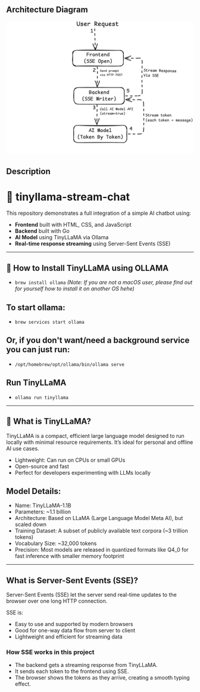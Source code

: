 ## Architecture Diagram

![alt text](https://github.com/dedihartono801/LlamaTalks/blob/master/simple-architecture-AI-BE.png)

## Description

# 🦙 tinyllama-stream-chat

This repository demonstrates a full integration of a simple AI chatbot using:

- **Frontend** built with HTML, CSS, and JavaScript
- **Backend** built with Go
- **AI Model** using TinyLLaMA via Ollama
- **Real-time response streaming** using Server-Sent Events (SSE)

---

## 🚀 How to Install TinyLLaMA using OLLAMA
- `brew install ollama`
*(Note: If you are not a macOS user, please find out for yourself how to install it on another OS hehe)*
## To start ollama:
- `brew services start ollama`
## Or, if you don't want/need a background service you can just run:
- `/opt/homebrew/opt/ollama/bin/ollama serve`
## Run TinyLLaMA
- `ollama run tinyllama`

---

## 🦙 What is TinyLLaMA?

TinyLLaMA is a compact, efficient large language model designed to run locally with minimal resource requirements. It’s ideal for personal and offline AI use cases.

- Lightweight: Can run on CPUs or small GPUs
- Open-source and fast
- Perfect for developers experimenting with LLMs locally

## Model Details:
- Name: TinyLLaMA-1.1B
- Parameters: ~1.1 billion
- Architecture: Based on LLaMA (Large Language Model Meta AI), but scaled down
- Training Dataset: A subset of publicly available text corpora (~3 trillion tokens)
- Vocabulary Size: ~32,000 tokens
- Precision: Most models are released in quantized formats like Q4_0 for fast inference with smaller memory footprint

---

## What is Server-Sent Events (SSE)?

Server-Sent Events (SSE) let the server send real-time updates to the browser over one long HTTP connection.

SSE is:

- Easy to use and supported by modern browsers
- Good for one-way data flow from server to client
- Lightweight and efficient for streaming data

### How SSE works in this project

- The backend gets a streaming response from TinyLLaMA.
- It sends each token to the frontend using SSE.
- The browser shows the tokens as they arrive, creating a smooth typing effect.